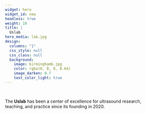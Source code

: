 ```yaml
---
widget: hero
widget_id: new
headless: true
weight: 10
title: |
  Uslab
hero_media: lab.jpg
design:
  columns: "1"
  css_style: null
  css_class: null
  background:
    image: birminghamb.jpg
    color: rgba(0, 0, 0, 0.64)
    image_darken: 0.7
    text_color_light: true
---
```


<br>

The **Uslab** has been a center of excellence for ultrasound research, teaching, and practice since its founding in 2020.
